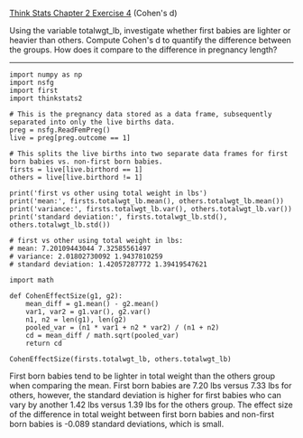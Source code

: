 [Think Stats Chapter 2 Exercise 4](http://greenteapress.com/thinkstats2/html/thinkstats2003.html#toc24) (Cohen's d)

Using the variable totalwgt_lb, investigate whether first babies are lighter or heavier than others. Compute Cohen's d to quantify the
difference between the groups. How does it compare to the difference in pregnancy length?

-----
```
import numpy as np
import nsfg
import first
import thinkstats2

# This is the pregnancy data stored as a data frame, subsequently separated into only the live births data.
preg = nsfg.ReadFemPreg()
live = preg[preg.outcome == 1]

# This splits the live births into two separate data frames for first born babies vs. non-first born babies.
firsts = live[live.birthord == 1]
others = live[live.birthord != 1]

print('first vs other using total weight in lbs')
print('mean:', firsts.totalwgt_lb.mean(), others.totalwgt_lb.mean())
print('variance:', firsts.totalwgt_lb.var(), others.totalwgt_lb.var())
print('standard deviation:', firsts.totalwgt_lb.std(), others.totalwgt_lb.std())

# first vs other using total weight in lbs:
# mean: 7.20109443044 7.32585561497
# variance: 2.01802730092 1.9437810259
# standard deviation: 1.42057287772 1.39419547621

import math

def CohenEffectSize(g1, g2):
    mean_diff = g1.mean() - g2.mean()
    var1, var2 = g1.var(), g2.var()
    n1, n2 = len(g1), len(g2)
    pooled_var = (n1 * var1 + n2 * var2) / (n1 + n2)
    cd = mean_diff / math.sqrt(pooled_var)
    return cd

CohenEffectSize(firsts.totalwgt_lb, others.totalwgt_lb)
```
First born babies tend to be lighter in total weight than the others group when comparing the mean. First born babies are 7.20 lbs versus 7.33 lbs for others, however, the standard deviation is higher for first babies who can vary by another 1.42 lbs versus 1.39 lbs for the others group. The effect size of the difference in total weight between first born babies and non-first born babies is -0.089 standard deviations, which is small.
